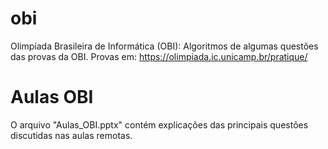 # obi
Olimpíada Brasileira de Informática (OBI): Algoritmos de algumas questões das provas da OBI. Provas em: https://olimpiada.ic.unicamp.br/pratique/

# Aulas OBI
O arquivo "Aulas_OBI.pptx" contém explicações das principais questões discutidas nas aulas remotas.
